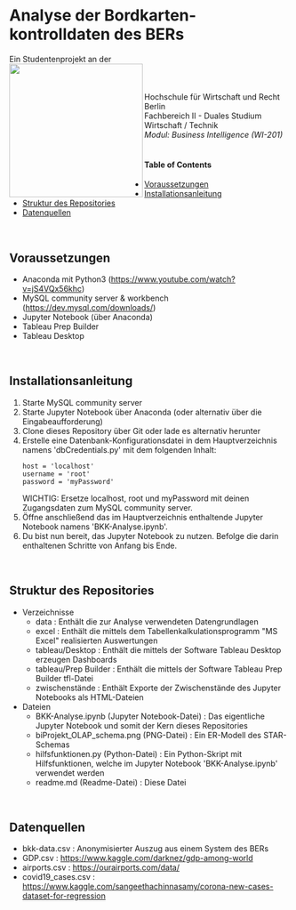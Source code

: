 # Analyse der Bordkarten-kontrolldaten des BERs
Ein Studentenprojekt an der<br>
<img src="https://upload.wikimedia.org/wikipedia/de/thumb/9/90/Hochschule_f%C3%BCr_Wirtschaft_und_Recht_Berlin_logo.svg/500px-Hochschule_f%C3%BCr_Wirtschaft_und_Recht_Berlin_logo.svg.png?20090401201013" width="240" align="left" style="display:block;clear:both;"/>
<br><br><br>
Hochschule für Wirtschaft und Recht Berlin<br>
Fachbereich II - Duales Studium Wirtschaft / Technik<br>
<i>Modul: Business Intelligence (WI-201)</i><br><br>


#### Table of Contents
- [Voraussetzungen](#Voraussetzungen)
- [Installationsanleitung](#Installationsanleitung)
- [Struktur des Repositories](#Struktur-des-Repositories)
- [Datenquellen](#Datenquellen)


<a name="Voraussetzungen" /><br>
## Voraussetzungen
- Anaconda mit Python3 (https://www.youtube.com/watch?v=jS4VQx56khc)
- MySQL community server & workbench (https://dev.mysql.com/downloads/)
- Jupyter Notebook (über Anaconda)
- Tableau Prep Builder
- Tableau Desktop

<a name="Installationsanleitung" /><br>
## Installationsanleitung
1. Starte MySQL community server
2. Starte Jupyter Notebook über Anaconda (oder alternativ über die Eingabeaufforderung)
3. Clone dieses Repository über Git oder lade es alternativ herunter
4. Erstelle eine Datenbank-Konfigurationsdatei in dem Hauptverzeichnis namens 'dbCredentials.py' mit dem folgenden Inhalt:
   ```
   host = 'localhost'
   username = 'root'
   password = 'myPassword'
   ```
   WICHTIG: Ersetze localhost, root und myPassword mit deinen Zugangsdaten zum MySQL community server.
5. Öffne anschließend das im Hauptverzeichnis enthaltende Jupyter Notebook namens 'BKK-Analyse.ipynb'.
6. Du bist nun bereit, das Jupyter Notebook zu nutzen. Befolge die darin enthaltenen Schritte von Anfang bis Ende.

<a name="Struktur-des-Repositories" /><br>
## Struktur des Repositories
- Verzeichnisse
     - data : Enthält die zur Analyse verwendeten Datengrundlagen
     - excel : Enthält die mittels dem Tabellenkalkulationsprogramm "MS Excel" realisierten Auswertungen
     - tableau/Desktop : Enthält die mittels der Software Tableau Desktop erzeugen Dashboards
     - tableau/Prep Builder : Enthält die mittels der Software Tableau Prep Builder tfl-Datei
     - zwischenstände : Enthält Exporte der Zwischenstände des Jupyter Notebooks als HTML-Dateien
- Dateien
     - BKK-Analyse.ipynb (Jupyter Notebook-Datei) : Das eigentliche Jupyter Notebook und somit der Kern dieses Repositories
     - biProjekt_OLAP_schema.png (PNG-Datei) : Ein ER-Modell des STAR-Schemas
     - hilfsfunktionen.py (Python-Datei) : Ein Python-Skript mit Hilfsfunktionen, welche im Jupyter Notebook 'BKK-Analyse.ipynb' verwendet werden
     - readme.md (Readme-Datei) : Diese Datei

<a name="Datenquellen" /><br>
## Datenquellen
- bkk-data.csv : Anonymisierter Auszug aus einem System des BERs
- GDP.csv : https://www.kaggle.com/darknez/gdp-among-world
- airports.csv : https://ourairports.com/data/
- covid19_cases.csv : https://www.kaggle.com/sangeethachinnasamy/corona-new-cases-dataset-for-regression

